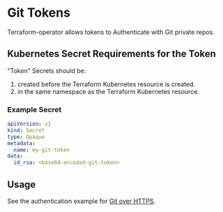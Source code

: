 # Git Tokens

Terraform-operator allows tokens to Authenticate with Git private repos.

## Kubernetes Secret Requirements for the Token

"Token" Secrets should be:

1. created before the Terraform Kubernetes resource is created. 
2. in the same namespace as the Terraform Kubernetes resource.

### Example Secret

```yaml
apiVersion: v1
kind: Secret
type: Opaque
metadata:  
  name: my-git-token
data:
  id_rsa: <base64-encoded-git-token>
```

## Usage

See the authentication example for [Git over HTTPS](authentication-for-git.md#https).